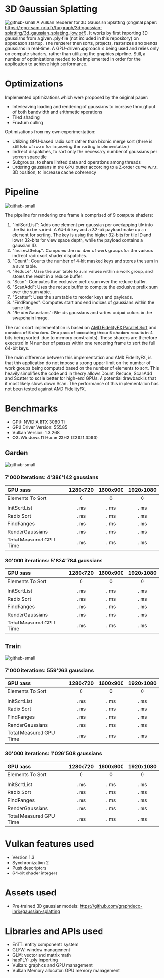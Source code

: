 # 3D Gaussian Splatting
![github-small](Screenshots/GardenView.png)
A Vulkan renderer for 3D Gaussian Splatting (original paper: https://repo-sam.inria.fr/fungraph/3d-gaussian-splatting/3d_gaussian_splatting_low.pdf). It works by first importing 3D gaussians from a given .ply-file (not included in this repository) on application startup. The renderer then sorts, projects, rasterizes and blends gaussians in real-time. A GPU-driven approach is being used and relies only on compute shaders, rather than utilizing the graphics pipeline. Still, a number of optimizations needed to be implemented in order for the application to achieve high performance.

# Optimizations
Implemented optimizations which were proposed by the original paper:
* Interleaving loading and rendering of gaussians to increase throughput of both bandwidth and arithmetic operations
* Tiled shading
* Frustum culling

Optimizations from my own experimentation:
* Utilizing GPU-based radix sort rather than bitonic merge sort (there is still lots of room for improving the sorting implementation)
* Indirect dispatches, to sort only the necessary number of gaussians per screen space tile
* Subgroups, to share limited data and operations among threads
* Ordering gaussians in the GPU buffer according to a Z-order curve w.r.t. 3D position, to increase cache coherency

# Pipeline

![github-small](Screenshots/Pipeline.png)

The pipeline for rendering one frame is comprised of 9 compute shaders:
1. "InitSortList": Adds one element per gaussian per overlapping tile into the list to be sorted. A 64-bit key and a 32-bit payload make up an element for sorting. The key is using the higher 32-bits for tile ID and lower 32-bits for view space depth, while the payload contains a gaussian ID.
2. "IndirectSetup": Computes the number of work groups for the various indirect radix sort shader dispatches.
3. "Count": Counts the number of 4-bit masked keys and stores the sum in a sum table.
4. "Reduce": Uses the sum table to sum values within a work group, and stores the result in a reduce buffer.
5. "Scan": Computes the exclusive prefix sum over the reduce buffer.
6. "ScanAdd": Uses the reduce buffer to compute the exclusive prefix sum over the sum table.
7. "Scatter": Uses the sum table to reorder keys and payloads.
8. "FindRanges": Computes start and end indices of gaussians within the same tile.
9. "RenderGaussians": Blends gaussians and writes output colors to the swapchain image.

The radix sort implementation is based on [AMD FidelityFX Parallel Sort](https://github.com/GPUOpen-LibrariesAndSDKs/FidelityFX-SDK/blob/main/docs/samples/parallel-sort.md) and consists of 5 shaders. One pass of executing these 5 shaders results in 4 bits being sorted (due to memory constraints). These shaders are therefore executed in N number of passes within one rendering frame to sort the full 64-bit keys.

The main difference between this implementation and AMD FidelityFX, is that this application do not impose a strong upper limit on the number of work groups being computed based on the number of elements to sort. This heavily simplifies the code and in theory allows Count, Reduce, ScanAdd and Scatter to scale better for high-end GPUs. A potential drawback is that it most likely slows down Scan. The performance of this implementation has not been tested against AMD FidelityFX.

# Benchmarks

* GPU: NVIDIA RTX 3080 Ti
* GPU Driver Version: 555.85
* Vulkan Version: 1.3.268
* OS: Windows 11 Home 23H2 (22631.3593)

## Garden

![github-small](Screenshots/GardenBenchmarks7000Iterations.png)

### 7'000 iterations: 4'386'142 gaussians
| GPU pass | 1280x720 | 1600x900 | 1920x1080 |
| :--- | :---:  | :---: | :---: |
| Elements To Sort | 0 | 0 | 0 |
| | | | |
| InitSortList | . ms | . ms | . ms |
| Radix Sort | . ms | . ms | . ms |
| FindRanges | . ms | . ms | . ms |
| RenderGaussians | . ms | . ms | . ms |
| Total Measured GPU Time | . ms | . ms | . ms |

### 30'000 iterations: 5'834'784 gaussians
| GPU pass | 1280x720 | 1600x900 | 1920x1080 |
| :--- | :---:  | :---: | :---: |
| Elements To Sort | 0 | 0 | 0 |
| | | | |
| InitSortList | . ms | . ms | . ms |
| Radix Sort | . ms | . ms | . ms |
| FindRanges | . ms | . ms | . ms |
| RenderGaussians | . ms | . ms | . ms |
| Total Measured GPU Time | . ms | . ms | . ms |

## Train

![github-small](Screenshots/TrainBenchmarks30000Iterations.png)

### 7'000 iterations: 559'263 gaussians
| GPU pass | 1280x720 | 1600x900 | 1920x1080 |
| :--- | :---:  | :---: | :---: |
| Elements To Sort | 0 | 0 | 0 |
| | | | |
| InitSortList | . ms | . ms | . ms |
| Radix Sort | . ms | . ms | . ms |
| FindRanges | . ms | . ms | . ms |
| RenderGaussians | . ms | . ms | . ms |
| Total Measured GPU Time | . ms | . ms | . ms |

### 30'000 iterations: 1'026'508 gaussians
| GPU pass | 1280x720 | 1600x900 | 1920x1080 |
| :--- | :---:  | :---: | :---: |
| Elements To Sort | 0 | 0 | 0 |
| | | | |
| InitSortList | . ms | . ms | . ms |
| Radix Sort | . ms | . ms | . ms |
| FindRanges | . ms | . ms | . ms |
| RenderGaussians |  . ms | . ms | . ms |
| Total Measured GPU Time | . ms | . ms | . ms |


# Vulkan features used
* Version 1.3
* Synchronization 2
* Push descriptors
* 64-bit shader integers

# Assets used
* Pre-trained 3D gaussian models: https://github.com/graphdeco-inria/gaussian-splatting

# Libraries and APIs used
* EnTT: entity components system
* GLFW: window management
* GLM: vector and matrix math
* hapPLY: .ply importing
* Vulkan: graphics and GPU management
* Vulkan Memory allocator: GPU memory management
